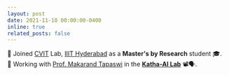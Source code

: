 ```yaml
---
layout: post
date: 2021-11-10 00:00:00-0400
inline: true
related_posts: false
---
```


🚀 Joined [CVIT](https://cvit.iiit.ac.in/) Lab, [IIIT Hyderabad](https://www.iiit.ac.in/) as a **Master's by Research** student 🎓.  
🤝 Working with [Prof. Makarand Tapaswi](https://makarandtapaswi.github.io/) in the [**Katha-AI Lab**](https://github.com/katha-ai) 📽️🗣️.  
